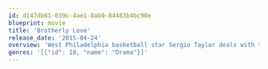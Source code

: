 ```yaml
---
id: d147db81-039c-4ae1-8ab9-84483b4bc90e
blueprint: movie
title: 'Brotherly Love'
release_date: '2015-04-24'
overview: 'West Philadelphia basketball star Sergio Taylor deals with the pressures of fame while his brother and sister have their own issues with ambition.'
genres: '[{"id": 18, "name": "Drama"}]'
---
```

